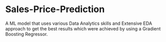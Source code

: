 # Sales-Price-Prediction
A ML model that uses various Data Analytics skills and Extensive EDA approach to get the best results which were achieved by using a Gradient Boosting Regressor.
